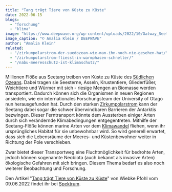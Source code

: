 ```yaml
---
title: "Tang trägt Tiere von Küste zu Küste"
date: 2022-06-15
blogs: 
  - "forschung"
  - "klima"
image: "https://www.deepwave.org/wp-content/uploads/2022/10/Galway_Seetang_Amalia_Klein_kleiner.jpg"
image_caption: "© Amalia Klein / DEEPWAVE"
author: "Amalia Klein"
related: 
  - "/zirkumpolarstrom-der-suedozean-wie-man-ihn-noch-nie-gesehen-hat/"
  - "/zirkumpolarstrom-fliesst-in-warmphasen-schneller/"
  - "/nabu-meeresschutz-ist-klimaschutz/"
---
```


Millionen Flöße aus Seetang treiben von Küste zu Küste des [Südlichen Ozeans](https://www.deepwave.org/zirkumpolarstrom-der-suedozean-wie-man-ihn-noch-nie-gesehen-hat/). Dabei tragen sie Seesterne, Asseln, Krustentiere, Gliederfüßer, Weichtiere und Würmer mit sich - riesige Mengen an Biomasse werden transportiert. Dadurch können sich die Organismen in neuen Regionen ansiedeln, wie ein internationales Forschungsteam der University of Otago nun herausgefunden hat. Durch den starken [Zirkumpolarstrom](https://www.deepwave.org/zirkumpolarstrom-fliesst-in-warmphasen-schneller/) kann der Seetang dabei sogar die schwer überwindbaren Barrieren der Antarktis bezwingen. Dieser Ferntransport könnte dem Aussterben einiger Arten durch sich verändernde Klimabedingungen entgegentreten. Mithilfe der Seetang-Flöße können marine Arten vor dem [Klimawandel](https://www.deepwave.org/nabu-meeresschutz-ist-klimaschutz/) fliehen, wenn ihr ursprüngliches Habitat für sie unbewohnbar wird. So wird generell erwartet, dass sich die Lebensräume der Meeres- und Küstenbewohner weiter in Richtung der Pole verschieben.

Zwar bietet dieser Transportweg eine Fluchtmöglichkeit für bedrohte Arten, jedoch können sogenannte Neobiota (auch bekannt als invasive Arten) ökologische Gefahren mit sich bringen. Diesem Thema bedarf es also noch weiterer Beobachtung und Forschung.

Den Artikel "[Tang trägt Tiere von Küste zu Küste](https://www.spektrum.de/news/ozeane-seetang-kreuzfahrt-alle-einsteigen/2028691)" von Wiebke Pfohl vom 09.06.2022 findet ihr bei [Spektrum](https://www.spektrum.de/).
